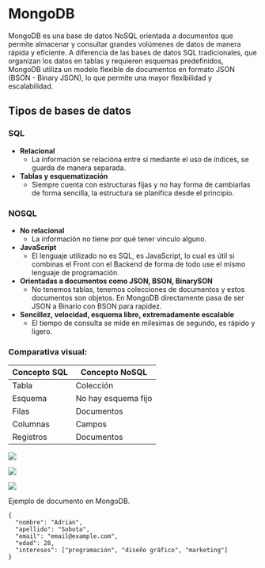 # MongoDB

MongoDB es una base de datos NoSQL orientada a documentos que permite almacenar y consultar grandes volúmenes de datos de manera rápida y eficiente. A diferencia de las bases de datos SQL tradicionales, que organizan los datos en tablas y requieren esquemas predefinidos, MongoDB utiliza un modelo flexible de documentos en formato JSON (BSON - Binary JSON), lo que permite una mayor flexibilidad y escalabilidad.

## Tipos de bases de datos
### SQL

- **Relacional**
  - La información se relacióna entre sí mediante el uso de índices, se guarda de manera separada.
- **Tablas y esquematización** 
  - Siempre cuenta con estructuras fijas y no hay forma de cambiarlas de forma sencilla, la estructura se planifica desde el principio.

### NOSQL

- **No relacional**
  - La información no tiene por qué tener vinculo alguno.
- **JavaScript**
  - El lenguaje utilizado no es SQL, es JavaScript, lo cual es útil si combinas el Front con el Backend de forma de todo use el mismo lenguaje de programación.
- **Orientadas a documentos como JSON, BSON, BinarySON**
  - No tenemos tablas, tenemos colecciones de documentos y estos documentos son objetos. En MongoDB directamente pasa de ser JSON a Binario con BSON para rapidez.
- **Sencillez, velocidad, esquema libre, extremadamente escalable**
  - El tiempo de consulta se mide en milesimas de segundo, es rápido y ligero.

### Comparativa visual:

| Concepto SQL | Concepto NoSQL      |
| ------------ | ------------------- |
| Tabla        | Colección           |
| Esquema      | No hay esquema fijo |
| Filas        | Documentos          |
| Columnas     | Campos              |
| Registros    | Documentos          |

![](https://media.cleanshot.cloud/media/38290/NvWyxia2vYtv3cXgLpEdBGIUtCi4EE39Bxdpng7l.jpeg?Expires=1719093293&Signature=K91iKpnOuALhrhB5xuDUW4qKLczD8AQ5TqZ2156tK8gObnbEjr9b0P5UeFA~yZl1oSR~gHYbF3LZZJQ15Ka~6eWItyTuMxz1F7yZ4--l9q5riwqNAQq83WnLAfBZDcnM0jTdeksJFGOGz5qEHaY4yats3YHdnEXistktIDUUiz693XAUEZAiF~oTRVWyuLokNhSWHfeTRfnferUBp~jncdyzSYZCz0Rnu6fCu0X3vtU~CrXaplcGXWEvoL41csBvOOacCDgrXqubdS2-0bJEkS1S9L6DlMbziQwrUauox1SJbvUihFkL431ko7y0R9A86rftgpBLw7m9F3y4MY3jKQ__&Key-Pair-Id=K269JMAT9ZF4GZ)

![](https://media.cleanshot.cloud/media/38290/xjdIozZFn8v0H8KaAoZCWFlTqshzz76oETqyvsma.jpeg?Expires=1719093325&Signature=j98LvO9myFlKnRjEEoz65E3Av9fcrhFyRvEYmfpwts5N9hCCHPdk0U9CnVhzepQZ9ZG7fK8FzR~sunlRVD7ECYFYsmRWBkpvtNQ0fTQaREnWXhqleaLFGAzBcTBrfBrZ02us5oOtT61YTFAeJnVdAx2I7JyeMaNduX2DSjSbaTeDgTW9sN7TfMsSbi6TmEm7fmeU5ODjYCiHe~VAKECMGg952-ukTh2cDScUqsdfFY28huTFCDWfdzLICnQQLxVQhKLqxOn7rWOo~e~yj-3eu4oOrfJJIwSgIkuAMoYcCo1jpuRRVXwVRWbPu~tgwYoEroPdgMSIJSRePUvdLDJlrg__&Key-Pair-Id=K269JMAT9ZF4GZ)

![](https://media.cleanshot.cloud/media/38290/H1CDWApeGgXdnSgQVUY0GpPRiBTntZWXYTvrGsS3.jpeg?Expires=1719093357&Signature=XF~FoWlxfn~BAnnmXjI2u9~cjjelmxyQBw8ZRN3Hs9tl2LTZXR5uYuiSFz8AjLYnNVpdbGVhJSipCiOtCj99btRfqorD39IFRtPA76ce17URRTfKmkSIiEonx-fOE4dTn6wvIDzrL8qk6ci0k7X6j4Q9jGyC5aCYK8pn3OZod6tQ0mg-Sf~jijjsQdaIxS5aZeKLAVH3-MJHLs4yvQZSpdfsm8R80b2RSfruSHMt4b634HMeUB5wxi60qqTHUAqYSr5NkXs9Z8zg9ZszwyePBmUzQFUGM08y7vFpC5vtDoXwjNCyzE~jGo0r3Azs62g9MqjuMBdNGgx5W64cdZMh9A__&Key-Pair-Id=K269JMAT9ZF4GZ)

Ejemplo de documento en MongoDB.

```
{
  "nombre": "Adrian",
  "apellido": "Sobota",
  "email": "email@example.com",
  "edad": 28,
  "intereses": ["programación", "diseño gráfico", "marketing"]
}
```

